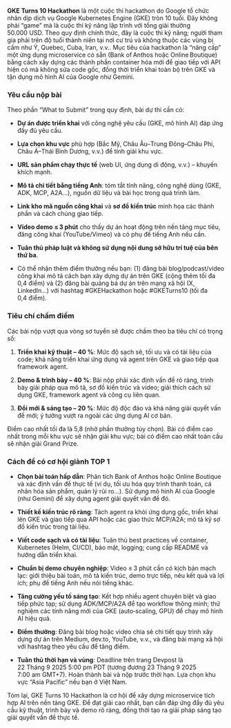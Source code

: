 **GKE Turns 10 Hackathon** là một cuộc thi hackathon do Google tổ chức nhân dịp dịch vụ Google Kubernetes Engine (GKE) tròn 10 tuổi. Đây không phải “game” mà là cuộc thi kỹ năng lập trình với tổng giải thưởng 50.000 USD. Theo quy định chính thức, đây là cuộc thi kỹ năng; người tham gia phải trên độ tuổi thành niên tại nơi cư trú và không thuộc các vùng bị cấm như Ý, Quebec, Cuba, Iran, v.v.. Mục tiêu của hackathon là “nâng cấp” một ứng dụng microservice có sẵn (Bank of Anthos hoặc Online Boutique) bằng cách xây dựng các thành phần container hóa mới để giao tiếp với API hiện có mà không sửa code gốc, đồng thời triển khai toàn bộ trên GKE và tận dụng mô hình AI của Google như Gemini.

### Yêu cầu nộp bài

Theo phần “What to Submit” trong quy định, bài dự thi cần có:

- **Dự án được triển khai** với công nghệ yêu cầu (GKE, mô hình AI) đáp ứng đầy đủ yêu cầu.
    
- **Lựa chọn khu vực** phù hợp (Bắc Mỹ, Châu Âu–Trung Đông–Châu Phi, Châu Á–Thái Bình Dương, v.v.) để tính giải khu vực.
    
- **URL sản phẩm chạy thực tế** (web UI, ứng dụng di động, v.v.) – khuyến khích mạnh.
    
- **Mô tả chi tiết bằng tiếng Anh**: tóm tắt tính năng, công nghệ dùng (GKE, ADK, MCP, A2A…), nguồn dữ liệu và bài học trong quá trình làm.
    
- **Link kho mã nguồn công khai** và **sơ đồ kiến trúc** minh họa các thành phần và cách chúng giao tiếp.
    
- **Video demo ≤ 3 phút** cho thấy dự án hoạt động trên nền tảng mục tiêu, đăng công khai (YouTube/Vimeo) và có phụ đề tiếng Anh nếu cần.
    
- **Tuân thủ pháp luật và không sử dụng nội dung sở hữu trí tuệ của bên thứ ba**.
    
- Có thể nhận thêm điểm thưởng nếu bạn: (1) đăng bài blog/podcast/video công khai mô tả cách bạn xây dựng dự án trên GKE (cộng thêm tối đa 0,4 điểm) và (2) đăng bài quảng bá dự án trên mạng xã hội (X, LinkedIn…) với hashtag #GKEHackathon hoặc #GKETurns10 (tối đa 0,4 điểm).
    

### Tiêu chí chấm điểm

Các bài nộp vượt qua vòng sơ tuyển sẽ được chấm theo ba tiêu chí có trọng số:

1. **Triển khai kỹ thuật – 40 %**: Mức độ sạch sẽ, tối ưu và có tài liệu của code; khả năng triển khai ứng dụng và agent trên GKE và giao tiếp qua framework agent.
    
2. **Demo & trình bày – 40 %**: Bài nộp phải xác định vấn đề rõ ràng, trình bày giải pháp qua mô tả, sơ đồ kiến trúc và video; giải thích cách sử dụng GKE, framework agent và công cụ liên quan.
    
3. **Đổi mới & sáng tạo – 20 %**: Mức độ độc đáo và khả năng giải quyết vấn đề mới; ý tưởng vượt ra ngoài các ứng dụng AI cơ bản.
    

Điểm cao nhất tối đa là 5,8 (nhờ phần thưởng tùy chọn). Bài có điểm cao nhất trong mỗi khu vực sẽ nhận giải khu vực; bài có điểm cao nhất toàn cầu sẽ nhận giải Grand Prize.

### Cách để có cơ hội giành TOP 1

- **Chọn bài toán hấp dẫn**: Phân tích Bank of Anthos hoặc Online Boutique và xác định vấn đề thực tế (ví dụ, tối ưu hóa quy trình thanh toán, cá nhân hóa sản phẩm, quản lý rủi ro…). Sử dụng mô hình AI của Google (như Gemini) để xây dựng agent giải quyết vấn đề đó.
    
- **Thiết kế kiến trúc rõ ràng**: Tách agent ra khỏi ứng dụng gốc, triển khai lên GKE và giao tiếp qua API hoặc các giao thức MCP/A2A; mô tả kỹ sơ đồ kiến trúc trong tài liệu.
    
- **Viết code sạch và có tài liệu**: Tuân thủ best practices về container, Kubernetes (Helm, CI/CD), bảo mật, logging; cung cấp README và hướng dẫn triển khai.
    
- **Chuẩn bị demo chuyên nghiệp**: Video ≤ 3 phút cần có kịch bản mạch lạc: giới thiệu bài toán, mô tả kiến trúc, demo trực tiếp, nêu kết quả và lợi ích; phụ đề tiếng Anh nếu nói tiếng khác.
    
- **Tăng cường yếu tố sáng tạo**: Kết hợp nhiều agent chuyên biệt và giao tiếp phức tạp; sử dụng ADK/MCP/A2A để tạo workflow thông minh; thử nghiệm các tính năng mới của GKE (auto‑scaling, GPU) để chạy mô hình AI hiệu quả.
    
- **Điểm thưởng**: Đăng bài blog hoặc video chia sẻ chi tiết quy trình xây dựng dự án trên Medium, dev.to, YouTube, v.v., và đăng bài mạng xã hội với hashtag theo yêu cầu để tăng điểm.
    
- **Tuân thủ thời hạn và vùng**: Deadline trên trang Devpost là 22 Tháng 9 2025 5:00 pm PDT (tương đương 23 Tháng 9 2025 7:00 am GMT+7). Hoàn thành bài và nộp trước thời hạn. Lựa chọn khu vực “Asia Pacific” nếu bạn ở Việt Nam.
    

Tóm lại, GKE Turns 10 Hackathon là cơ hội để xây dựng microservice tích hợp AI trên nền tảng GKE. Để đạt giải cao nhất, bạn cần đáp ứng đầy đủ yêu cầu kỹ thuật, trình bày và demo rõ ràng, đồng thời tạo ra giải pháp sáng tạo giải quyết vấn đề thực tế.
